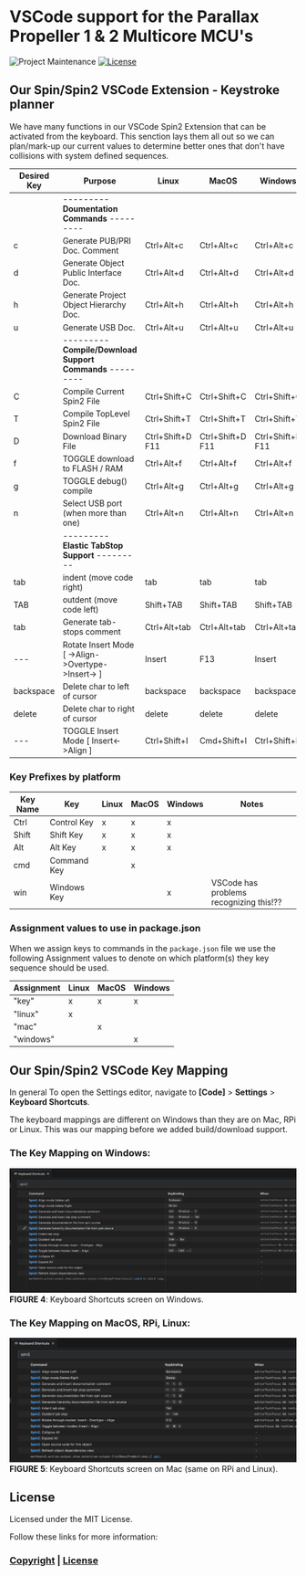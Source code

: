 # VSCode support for the Parallax Propeller 1 & 2 Multicore MCU's

![Project Maintenance][maintenance-shield]
[![License][license-shield]](LICENSE) 

## Our Spin/Spin2 VSCode Extension - Keystroke planner

We have many functions in our VSCode Spin2 Extension that can be activated from the keyboard. This senction lays them all out so we can plan/mark-up our current values to determine better ones that don't have collisions with system defined sequences.


| Desired Key | Purpose | Linux | MacOS | Windows 
| --- | --- | --- | --- | --- 
| | --------- **Doumentation Commands** ---------
| c | Generate PUB/PRI Doc. Comment | Ctrl+Alt+c | Ctrl+Alt+c | Ctrl+Alt+c
| d | Generate Object Public Interface Doc. | Ctrl+Alt+d | Ctrl+Alt+d | Ctrl+Alt+d
| h | Generate Project Object Hierarchy Doc. | Ctrl+Alt+h | Ctrl+Alt+h | Ctrl+Alt+h
| u | Generate USB Doc. | Ctrl+Alt+u | Ctrl+Alt+u | Ctrl+Alt+u
| | --------- **Compile/Download Support Commands** ---------
| C | Compile Current Spin2 File | Ctrl+Shift+C | Ctrl+Shift+C | Ctrl+Shift+C
| T | Compile TopLevel Spin2 File | Ctrl+Shift+T | Ctrl+Shift+T | Ctrl+Shift+T
| D | Download Binary File | Ctrl+Shift+D<br>F11 | Ctrl+Shift+D<br>F11 | Ctrl+Shift+D<br>F11
| f | TOGGLE download to FLASH / RAM | Ctrl+Alt+f | Ctrl+Alt+f | Ctrl+Alt+f
| g | TOGGLE debug() compile | Ctrl+Alt+g | Ctrl+Alt+g | Ctrl+Alt+g
| n | Select USB port (when more than one) | Ctrl+Alt+n | Ctrl+Alt+n | Ctrl+Alt+n
| | --------- **Elastic TabStop Support** ---------
| tab | indent (move code right) | tab | tab | tab
| TAB | outdent (move code left) | Shift+TAB | Shift+TAB | Shift+TAB
| tab | Generate tab-stops comment | Ctrl+Alt+tab | Ctrl+Alt+tab | Ctrl+Alt+tab
| --- | Rotate Insert Mode \[ ->Align->Overtype->Insert-> \] | Insert | F13 | Insert
| backspace | Delete char to left of cursor | backspace | backspace | backspace
| delete | Delete char to right of cursor | delete | delete | delete
| ---| TOGGLE Insert Mode \[ Insert<->Align \] | Ctrl+Shift+I | Cmd+Shift+I | Ctrl+Shift+I

### Key Prefixes by platform

| Key Name | Key | Linux | MacOS | Windows| Notes
| --- | --- | --- | --- | --- | ---
| Ctrl | Control Key | x | x | x
| Shift | Shift Key | x | x | x
| Alt | Alt Key | x | x | x
| cmd | Command Key |   | x |  
| win | Windows Key |   |   | x | VSCode has problems recognizing this!??

### Assignment values to use in package.json

When we assign keys to commands in the `package.json` file we use the following Assignment values to denote on which platform(s) they key sequence should be used.

| Assignment | Linux | MacOS | Windows 
| --- | --- | --- | --- 
| "key" | x | x | x
| "linux" | x |   |  
| "mac" |   | x |  
| "windows" |   |   | x


## Our Spin/Spin2 VSCode Key Mapping

In general To open the Settings editor, navigate to **[Code]** > **Settings** > **Keyboard Shortcuts**.

The keyboard mappings are different on Windows than they are on Mac, RPi or Linux. This was our mapping before we added build/download support.

### The Key Mapping on Windows:

![Keys 1 of 2](./DOCs/KeysOnWIndows.png)
**FIGURE 4**: Keyboard Shortcuts screen on Windows.

### The Key Mapping on MacOS, RPi, Linux:

![Keys 2 of 2](./DOCs/keysOnMacRPi.png)
**FIGURE 5**: Keyboard Shortcuts screen on Mac (same on RPi and Linux).

## License

Licensed under the MIT License. 

Follow these links for more information:

### [Copyright](copyright) | [License](LICENSE)

[maintenance-shield]: https://img.shields.io/badge/maintainer-stephen%40ironsheep%2ebiz-blue.svg?style=for-the-badge

[marketplace-version]: https://vsmarketplacebadge.apphb.com/version-short/ironsheepproductionsllc.spin2.svg

[marketplace-installs]: https://vsmarketplacebadge.apphb.com/installs-short/ironsheepproductionsllc.spin2.svg

[marketplace-rating]: https://vsmarketplacebadge.apphb.com/rating-short/ironsheepproductionsllc.spin2.svg

[license-shield]: https://img.shields.io/badge/License-MIT-yellow.svg

[Release-shield]: https://img.shields.io/github/release/ironsheep/P2-vscode-extensions/all.svg

[Issues-shield]: https://img.shields.io/github/issues/ironsheep/P2-vscode-extensions.svg
